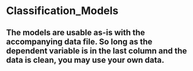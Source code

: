 # Classification_Models
## The models are usable as-is with the accompanying data file. So long as the dependent variable is in the last column and the data is clean, you may use your own data.
